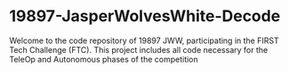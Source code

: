 # 19897-JasperWolvesWhite-Decode

Welcome to the code repository of 19897 JWW, participating in the FIRST Tech Challenge (FTC). This project includes all code necessary for the TeleOp and Autonomous phases of the competition
